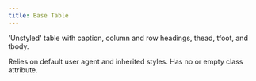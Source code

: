 ```yaml
---
title: Base Table
---
```

'Unstyled' table with caption, column and row headings, thead, tfoot, and tbody.  

Relies on default user agent and inherited styles. Has no or empty class attribute.
